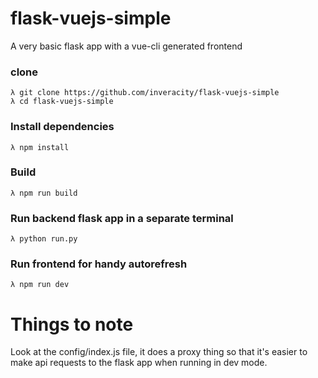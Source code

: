 # flask-vuejs-simple
A very basic flask app with a vue-cli generated frontend

### clone
```
λ git clone https://github.com/inveracity/flask-vuejs-simple
λ cd flask-vuejs-simple
```

### Install dependencies
```
λ npm install
```

### Build
```
λ npm run build
```

### Run backend flask app in a separate terminal
```
λ python run.py
```

### Run frontend for handy autorefresh
```
λ npm run dev
```

# Things to note

Look at the config/index.js file, it does a proxy thing so that it's easier to make api requests to the flask app when running in dev mode.
